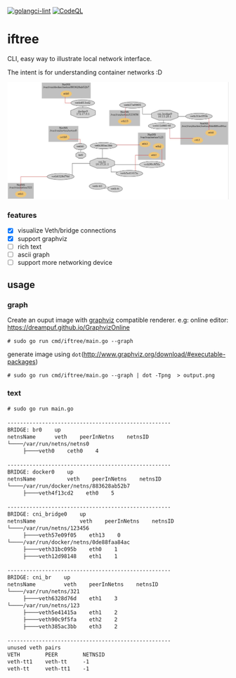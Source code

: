 [![golangci-lint](https://github.com/TianZong48/iftree/actions/workflows/golangci-lint.yml/badge.svg?branch=main)](https://github.com/TianZong48/iftree/actions/workflows/golangci-lint.yml)
[![CodeQL](https://github.com/TianZong48/iftree/actions/workflows/codeql-analysis.yml/badge.svg)](https://github.com/TianZong48/iftree/actions/workflows/codeql-analysis.yml)

# iftree

CLI, easy way to illustrate local network interface.

The intent is for understanding container networks :D

![networ-devices](./sample.jpg)

### features

- [x] visualize Veth/bridge connections
- [x] support graphviz
- [ ] rich text
- [ ] ascii graph
- [ ] support more networking device

## usage

### graph

Create an ouput image with [graphviz](https://www.graphviz.org/) compatible renderer.
e.g: online editor: https://dreampuf.github.io/GraphvizOnline

```
# sudo go run cmd/iftree/main.go --graph 
```

generate image using `dot`(http://www.graphviz.org/download/#executable-packages)

```
# sudo go run cmd/iftree/main.go --graph | dot -Tpng  > output.png
```


### text

```
# sudo go run main.go

----------------------------------------------------
BRIDGE: br0    up
netnsName      veth    peerInNetns    netnsID
└────/var/run/netns/netns0
     ├────veth0    ceth0    4

----------------------------------------------------
BRIDGE: docker0    up
netnsName          veth    peerInNetns    netnsID
└────/var/run/docker/netns/883628ab52b7
     ├────veth4f13cd2    eth0    5

----------------------------------------------------
BRIDGE: cni_bridge0    up
netnsName              veth    peerInNetns    netnsID
└────/var/run/netns/123456
     ├────veth57e09f05    eth13    0
└────/var/run/docker/netns/0de88faa84ac
     ├────veth31bc095b    eth0    1
     ├────veth12d98148    eth1    1

----------------------------------------------------
BRIDGE: cni_br    up
netnsName         veth    peerInNetns    netnsID
└────/var/run/netns/321
     ├────veth6328d76d    eth1    3
└────/var/run/netns/123
     ├────veth5e41415a    eth1    2
     ├────veth90c9f5fa    eth2    2
     ├────veth385ac3bb    eth3    2

----------------------------------------------------
unused veth pairs
VETH        PEER        NETNSID
veth-tt1    veth-tt     -1
veth-tt     veth-tt1    -1
```

